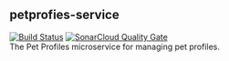 ## petprofies-service
[![Build Status](https://travis-ci.com/jferrater/petclinic-app.svg?branch=master)](https://travis-ci.com/jferrater/petclinic-app) [![SonarCloud Quality Gate](https://sonarcloud.io/api/project_badges/measure?project=jferrater_petprofiles-service&metric=alert_status)](https://sonarcloud.io/dashboard?id=jferrater_petprofiles-service)
<br>
The Pet Profiles microservice for managing pet profiles.

